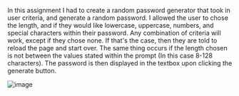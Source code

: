 In this assignment I had to create a random password generator that took in user criteria, and generate a random password. I allowed the user to chose the length, and if they would like lowercase, uppercase, numbers, and special characters within their password. Any combination of criteria will work, except if they chose none. If that's the case, then they are told to reload the page and start over. The same thing occurs if the length chosen is not between the values stated within the prompt (In this case 8-128 characters). The password is then displayed in the textbox upon clicking the generate button.


![image](https://user-images.githubusercontent.com/72565719/99428996-630eee00-28d5-11eb-8deb-e6e9f684eb31.png)

